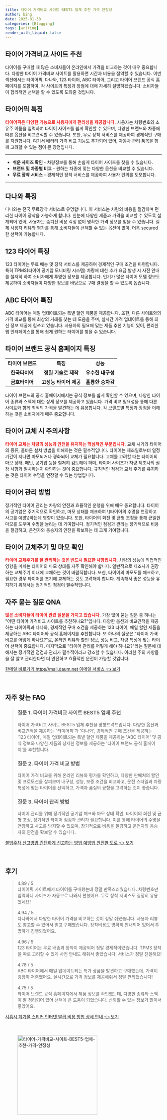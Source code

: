 ```yaml
---
title: 타이어 가격비교 사이트 BEST5 업체 추천 가격 안정성
author: bing
date: 2025-01-30
categories: [Blogging]
tags: [writing]
render_with_liquid: false
---
```



<h2 id='타이어_가격비교_사이트_추천'>타이어 가격비교 사이트 추천</h2>

<p>타이어를 구매할 때 많은 소비자들이 온라인에서 가격을 비교하는 것이 매우 중요합니다. 다양한 타이어 가격비교 사이트를 활용하면 시간과 비용을 절약할 수 있습니다. 이번 섹션에서는 타이어픽, 다나와, 123 타이어, ABC 타이어, 그리고 타이어 브랜드 공식 홈페이지를 포함하여, 각 사이트의 특징과 장점에 대해 자세히 설명하겠습니다. 소비자들이 합리적인 선택을 할 수 있도록 도와줄 것입니다.</p>

<h2 id='타이어픽_특징'>타이어픽 특징</h2>

<p><b><span style="color: #ee2323;">타이어픽은 다양한 기능으로 사용자에게 편리성을 제공합니다.</span></b> 사용자는 차량번호와 소유주 이름을 입력하여 타이어 사이즈를 쉽게 확인할 수 있으며, 다양한 브랜드와 차종에 따른 옵션을 비교견적할 수 있습니다. 또한, 무료 장착 서비스를 제공하여 경제적인 구매를 지원합니다. 여기서 배터리 가격 비교 기능도 추가되어 있어, 자동차 관리 품목을 함께 고려할 수 있는 점이 큰 장점입니다.</p>

<hr />

<ul>
    <li><b>쉬운 사이즈 확인</b> - 차량정보를 통해 손쉽게 타이어 사이즈를 찾을 수 있습니다.</li>
    <li><b>브랜드 및 차종별 비교</b> - 원하는 차종에 맞는 다양한 옵션을 비교할 수 있습니다.</li>
    <li><b>무료 장착 서비스</b> - 경제적인 장착 서비스를 제공하여 사용자 편의를 도모합니다.</li>
</ul>

<hr />

<h2 id='다나와_특징'>다나와 특징</h2>

<p>다나와는 전국 무료장착 서비스로 유명합니다. 이 서비스는 차량의 비용을 절감하며 편리한 타이어 장착을 가능하게 합니다. 한눈에 다양한 제품과 가격을 비교할 수 있도록 설계되어 있어, 사용자는 숨겨진 비용 걱정 없이 명확한 가격 정보를 얻을 수 있습니다. 실제 사용자 리뷰와 평가를 통해 소비자들이 선택할 수 있는 옵션이 많아, 더욱 secured한 선택이 가능합니다.</p>

<h2 id='123_타이어_특징'>123 타이어 특징</h2>

<p>123 타이어는 무료 배송 및 장착 서비스를 제공하여 경제적인 구매 조건을 마련합니다. 특히 TPMS(타이어 공기압 모니터링 시스템) 차량에 대한 추가 요금 발생 시 사전 안내를 철저히 하여 소비자에게 투명한 정보를 제공합니다. 인기가 많은 타이어 모델 정보도 제공하여 소비자들이 다양한 정보를 바탕으로 구매 결정을 할 수 있도록 돕습니다.</p>

<h2 id='ABC_타이어_특징'>ABC 타이어 특징</h2>

<p>ABC 타이어는 매일 업데이트되는 특별 할인 제품을 제공합니다. 또한, 다른 사이트와의 가격 비교를 통해 최상의 거래를 찾는 데 도움을 주며, 실시간 가격 업데이트를 통해 최신 정보 제공에 힘쓰고 있습니다. 사용자의 필요에 맞는 제품 추천 기능이 있어, 편리한 웹 인터페이스를 통해 쉽게 원하는 타이어를 찾을 수 있습니다.</p>

<h2 id='타이어_브랜드_공식_홈페이지_특징'>타이어 브랜드 공식 홈페이지 특징</h2>

<table>
    <tr>
        <td style="text-align: center; height: 17px;"><b>타이어 브랜드</b></td>
        <td style="text-align: center; height: 17px;"><b>특징</b></td>
        <td style="text-align: center; height: 17px;"><b>성능</b></td>
    </tr>
    <tr>
        <td style="text-align: center; height: 17px;"><b>한국타이어</b></td>
        <td style="text-align: center; height: 17px;"><b>정밀 기술로 제작</b></td>
        <td style="text-align: center; height: 17px;"><b>우수한 내구성</b></td>
    </tr>
    <tr>
        <td style="text-align: center; height: 17px;"><b>금호타이어</b></td>
        <td style="text-align: center; height: 17px;"><b>고성능 타이어 제공</b></td>
        <td style="text-align: center; height: 17px;"><b>훌륭한 승차감</b></td>
    </tr>
</table>

<p>타이어 브랜드의 공식 홈페이지에서는 공식 정보를 쉽게 확인할 수 있으며, 다양한 타이어 종류와 스펙에 대한 상세 정보를 제공하고 있습니다. 가격 비교 필요성을 통해 다른 사이트와 함께 최적의 가격을 발견하는 데 유용합니다. 각 브랜드별 특징과 장점을 이해하는 것은 소비자에게 매우 중요합니다.</p>

<h2 id='타이어_교체_시_주의사항'>타이어 교체 시 주의사항</h2>

<p><b><span style="color: #ee2323;">타이어 교체는 차량의 성능과 안전을 유지하는 핵심적인 부분입니다.</span></b> 교체 시기와 타이어의 종류, 올바른 설치 방법을 이해하는 것은 필수적입니다. 타이어는 제조일로부터 일정 기간이 지나면 마모되거나 경화되어 교체가 필요합니다. 교체를 고려할 때는 타이어의 마모 상태, 패턴, 공기압 등을 철저히 검토해야 하며, 타이어 사이즈가 차량 제조사의 권장 사항과 일치하는지 확인하는 것이 중요합니다. 규칙적인 점검과 교체 주기를 유지하는 것은 타이어 수명을 연장할 수 있는 방법입니다.</p>

<h2 id='타이어_관리_방법'>타이어 관리 방법</h2>

<p>정기적인 타이어 관리는 차량의 안전과 효율적인 운행을 위해 매우 중요합니다. 타이어의 공기압은 주기적으로 확인하고, 마모 상태를 체크하여 \(타이어의 수명을 연장하고 사고를 예방\)하는데 영향이 있습니다. 또한, 타이어의 회전 및 균형 조정을 통해 균일한 마모를 도우며 수명을 늘리는 데 기여합니다. 정기적인 점검과 관리는 장기적으로 비용을 절감하고, 운전자와 동승자의 안전을 확보하는 데 크게 기여합니다.</p>

<h2 id='타이어_교체주기_및_마모_확인'>타이어 교체주기 및 마모 확인</h2>

<p><b><span style="color: #ee2323;">타이어 교체주기를 잘 관리하는 것은 반드시 필요한 사항입니다.</span></b> 차량의 성능에 직접적인 영향을 미치는 타이어의 마모 상태를 자주 확인해야 합니다. 일반적으로 제조사가 권장하는 교체주기 이내에 교체하는 것이 바람직합니다. 또한, 타이어의 마모도를 체크하고, 필요한 경우 타이어를 조기에 교체하는 것도 고려해야 합니다. 계속해서 좋은 성능을 유지하기 위해서는 정기적인 점검이 필수적입니다.</p>

<h2 id='자주_묻는_질문_QNA'>자주 묻는 질문 QNA</h2>

<p><b><span style="color: #ee2323;">많은 소비자들이 타이어 관련 질문을 가지고 있습니다.</span></b> 가장 많이 묻는 질문 중 하나는 "어떤 타이어 가격비교 사이트를 추천하나요?"입니다. 다양한 옵션과 비교견적을 제공하는 타이어픽과 다나와, 경제적인 구매 조건을 제공하는 123 타이어, 매일 할인 제품을 제공하는 ABC 타이어와 공식 홈페이지를 추천합니다. 또 하나의 질문은 "타이어 가격 비교를 어떻게 하나요?"로, 온라인 리뷰와 할인 정보, 성능 비교, 차량 특성에 맞는 타이어 선택이 중요합니다. 마지막으로 "타이어 관리를 어떻게 해야 하나요?"라는 질문에 대해서는 정기적인 점검과 관리가 필수적이라고 강조할 수 있습니다. 이러한 주의 사항들을 잘 알고 관리한다면 더 안전하고 효율적인 운전이 가능할 것입니다.</p>


<p><a class="click-button" title="한메일 바로가기 https//mail.daum.net 이메일 서비스" href="https://afficreate.github.io/posts/%ED%95%9C%EB%A9%94%EC%9D%BC-%EB%B0%94%EB%A1%9C%EA%B0%80%EA%B8%B0-httpsmail.daum.net-%EC%9D%B4%EB%A9%94%EC%9D%BC-%EC%84%9C%EB%B9%84%EC%8A%A4/" rel="dofollow">한메일 바로가기 https//mail.daum.net 이메일 서비스 👈 보기</a></p><br>
<h2 id='자주_찾는_FAQ'>자주 찾는 FAQ</h2>
<div itemscope="" itemtype="https://schema.org/FAQPage"> 
<blockquote> 
<div itemscope="" itemprop="mainEntity" itemtype="https://schema.org/Question"> 
<h3 itemprop="name">질문 1. 타이어 가격비교 사이트 BEST5 업체 추천</h3> 
<div itemscope="" itemprop="acceptedAnswer" itemtype="https://schema.org/Answer"> 
<span itemprop="text"> 
<p>타이어 가격비교 사이트 BEST5 업체 추천을 망향드려드립니다. 다양한 옵션과 비교견적을 제공하는 '타이어픽'과 '다나와', 경제적인 구매 조건을 제공하는 '123 타이어', 매일 업데이트되는 특별 할인 제품을 제공하는 'ABC 타이어' 및 공식 정보와 다양한 제품의 상세한 정보를 제공하는 '타이어 브랜드 공식 홈페이지'를 추천합니다.</p> 
</span> 
</div> 
</div> 

<div itemscope="" itemprop="mainEntity" itemtype="https://schema.org/Question"> 
<h3 itemprop="name">질문 2. 타이어 가격 비교 방법</h3> 
<div itemscope="" itemprop="acceptedAnswer" itemtype="https://schema.org/Answer"> 
<span itemprop="text"> 
<p>타이어 가격 비교를 위해 온라인 리뷰와 평가를 확인하고, 다양한 판매처의 할인 및 프로모션을 살펴보며 내구성, 성능, 보증 조건을 비교하고, 운전 스타일과 차량 특성에 맞는 타이어를 선택하고, 가격과 품질의 균형을 고려하는 것이 좋습니다.</p> 
</span> 
</div> 
</div> 

<div itemscope="" itemprop="mainEntity" itemtype="https://schema.org/Question"> 
<h3 itemprop="name">질문 3. 타이어 관리 방법</h3> 
<div itemscope="" itemprop="acceptedAnswer" itemtype="https://schema.org/Answer"> 
<span itemprop="text"> 
<p>타이어 관리를 위해 정기적인 공기압 체크와 마모 상태 확인, 타이어의 회전 및 균형 조정, 정기적인 타이어 점검과 관리가 필요합니다. 이를 통해 타이어의 수명을 연장하고 사고를 방지할 수 있으며, 장기적으로 비용을 절감하고 운전자와 동승자의 안전을 확보할 수 있습니다.</p> 
</span> 
</div> 
</div> 

</blockquote> 
</div>
<p><a class="click-button" title="불법주차 신고방법 간단하게 신고하는 방법 예방법 안전한 도로" href="https://afficreate.github.io/posts/%EB%B6%88%EB%B2%95%EC%A3%BC%EC%B0%A8-%EC%8B%A0%EA%B3%A0%EB%B0%A9%EB%B2%95-%EA%B0%84%EB%8B%A8%ED%95%98%EA%B2%8C-%EC%8B%A0%EA%B3%A0%ED%95%98%EB%8A%94-%EB%B0%A9%EB%B2%95-%EC%98%88%EB%B0%A9%EB%B2%95-%EC%95%88%EC%A0%84%ED%95%9C-%EB%8F%84%EB%A1%9C/" rel="dofollow">불법주차 신고방법 간단하게 신고하는 방법 예방법 안전한 도로 👈 보기</a></p><br>
<h2 id='후기'>후기</h2>
<div itemscope itemtype="https://schema.org/Product">
  <blockquote>
  <div itemprop="review" itemscope itemtype="https://schema.org/Review">
      <div itemprop="reviewRating" itemscope itemtype="https://schema.org/Rating"> <span itemprop="ratingValue">4.89</span> / <span itemprop="bestRating">5</span> </div>
      <span itemprop="reviewBody">타이어픽 사이트에서 타이어를 구매했는데 정말 만족스러웠습니다. 차량번호만 입력하니 사이즈가 자동으로 나와서 편했어요. 무료 장착 서비스도 굉장히 유용했네요!</span>
  </div>
  <br>
  <div itemprop="review" itemscope itemtype="https://schema.org/Review">
      <div itemprop="reviewRating" itemscope itemtype="https://schema.org/Rating"> <span itemprop="ratingValue">4.94</span> / <span itemprop="bestRating">5</span> </div>
      <span itemprop="reviewBody">다나와에서 다양한 타이어 가격을 비교하는 것이 정말 쉬웠습니다. 사용자 리뷰도 참고할 수 있어서 믿고 구매했습니다. 장착비용도 명확히 안내되어 있어서 투명하게 진행되었어요.</span>
  </div>
  <br>
  <div itemprop="review" itemscope itemtype="https://schema.org/Review">
      <div itemprop="reviewRating" itemscope itemtype="https://schema.org/Rating"> <span itemprop="ratingValue">4.96</span> / <span itemprop="bestRating">5</span> </div>
      <span itemprop="reviewBody">123 타이어는 무료 배송과 장착이 제공되어 정말 경제적이었습니다. TPMS 장착을 따로 고려할 수 있게 사전 안내도 해줘서 좋았습니다. 서비스가 정말 친절해요!</span>
  </div>
  <br>
  <div itemprop="review" itemscope itemtype="https://schema.org/Review">
      <div itemprop="reviewRating" itemscope itemtype="https://schema.org/Rating"> <span itemprop="ratingValue">4.78</span> / <span itemprop="bestRating">5</span> </div>
      <span itemprop="reviewBody">ABC 타이어에서 매일 업데이트되는 특가 상품을 발견하고 구매했는데, 가격이 굉장히 저렴했어요. 실시간으로 가격 정보를 제공해줘서 정말 편리했습니다!</span>
  </div>
  <br>
  <div itemprop="review" itemscope itemtype="https://schema.org/Review">
      <div itemprop="reviewRating" itemscope itemtype="https://schema.org/Rating"> <span itemprop="ratingValue">4.75</span> / <span itemprop="bestRating">5</span> </div>
      <span itemprop="reviewBody">타이어 브랜드 공식 홈페이지에서 제품 정보를 확인했는데, 다양한 종류와 스펙이 잘 정리되어 있어 선택에 큰 도움이 되었습니다. 신뢰할 수 있는 정보가 많아서 좋았어요.</span>
  </div>
  </blockquote>
</div>
<p><a class="click-button" title="시흥시 폐기물 스티커 인터넷 발급 비용 방법 상세 안내" href="https://afficreate.github.io/posts/%EC%8B%9C%ED%9D%A5%EC%8B%9C-%ED%8F%90%EA%B8%B0%EB%AC%BC-%EC%8A%A4%ED%8B%B0%EC%BB%A4-%EC%9D%B8%ED%84%B0%EB%84%B7-%EB%B0%9C%EA%B8%89-%EB%B9%84%EC%9A%A9-%EB%B0%A9%EB%B2%95-%EC%83%81%EC%84%B8-%EC%95%88%EB%82%B4/" rel="dofollow">시흥시 폐기물 스티커 인터넷 발급 비용 방법 상세 안내 👈 보기</a></p><br>
<figure class="image"><img src="https://afficreate.github.io/assets/img/thumbnail/타이어-가격비교-사이트-BEST5-업체-추천-가격-안정성.webp" alt="타이어-가격비교-사이트-BEST5-업체-추천-가격-안정성" width="256" height="256"></figure>